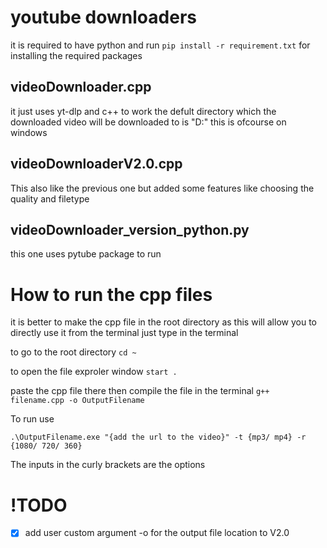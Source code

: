 # youtube downloaders

it is required to have python and run `pip install -r requirement.txt` for installing the required packages

## videoDownloader.cpp

it just uses yt-dlp and c++ to work the defult directory which the downloaded video will be downloaded to is "D:\" this is ofcourse on windows

## videoDownloaderV2.0.cpp

This also like the previous one but added some features like choosing the quality and filetype

## videoDownloader_version_python.py

this one uses pytube package to run

# How to run the cpp files

it is better to make the cpp file in the root directory as this will allow you to directly use it from the terminal
just type in the terminal

to go to the root directory
`cd ~`

to open the file exproler window
`start .`

paste the cpp file there then compile the file in the terminal
`g++ filename.cpp -o OutputFilename`

To run use

`.\OutputFilename.exe "{add the url to the video}" -t {mp3/ mp4} -r {1080/ 720/ 360}`

The inputs in the curly brackets are the options

# !TODO

- [x] add user custom argument -o for the output file location to V2.0
